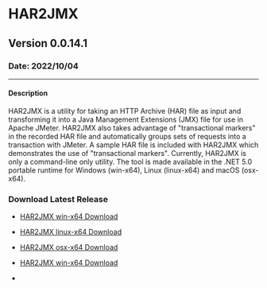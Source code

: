 # HAR2JMX
## Version 0.0.14.1
### Date: 2022/10/04

-------------------------------

#### Description 
HAR2JMX is a utility for taking an HTTP Archive (HAR) file as input and transforming it into a Java Management Extensions (JMX) file for use in Apache JMeter. HAR2JMX also takes advantage of "transactional markers" in the recorded HAR file and automatically groups sets of requests into a transaction with JMeter. A sample HAR file is included with HAR2JMX which demonstrates the use of "transactional markers". Currently, HAR2JMX is only a command-line only utility. The tool is made available in the .NET 5.0 portable runtime for Windows (win-x64), Linux (linux-x64) and macOS (osx-x64).

### Download Latest Release
- [HAR2JMX win-x64 Download](../../raw/main/binaries/latest/win-x64/har2jmx_win-x64.zip)
- [HAR2JMX linux-x64 Download](../../raw/main/binaries/latest/win-x64/har2jmx_linux-x64.zip)
- [HAR2JMX osx-x64 Download](../../raw/main/binaries/latest/win-x64/har2jmx_osx-x64.zip)
- [HAR2JMX win-x64 Download](../../blob/main/binaries/latest/win-x64/har2jmx_win-x64.zip)

- 
